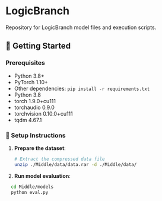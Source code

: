 # LogicBranch

Repository for LogicBranch model files and execution scripts.

## 🚀 Getting Started

### Prerequisites
- Python 3.8+
- PyTorch 1.10+
- Other dependencies: `pip install -r requirements.txt`
- Python              3.8
- torch               1.9.0+cu111
- torchaudio          0.9.0
- torchvision         0.10.0+cu111
- tqdm                4.67.1

### 🔧 Setup Instructions

1. **Prepare the dataset**:
   ```bash
   # Extract the compressed data file
   unzip ./Middle/data/data.rar -d ./Middle/data/

2. **Run model evaluation**:
```bash
  cd Middle/models
  python eval.py
